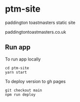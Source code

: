# ptm-site

paddington toastmasters static site

paddingtontoastmasters.co.uk

## Run app

To run app locally

```
cd ptm-site
yarn start
```

To deploy version to gh pages

```
git checkout main
npm run deploy
```
